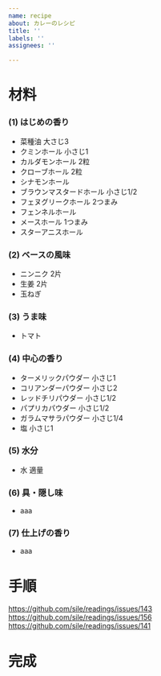 ```yaml
---
name: recipe
about: カレーのレシピ
title: ''
labels: ''
assignees: ''

---
```


材料
===

### (1) はじめの香り
- 菜種油 大さじ3
- クミンホール 小さじ1
- カルダモンホール 2粒
- クローブホール 2粒
- シナモンホール
- ブラウンマスタードホール 小さじ1/2
- フェヌグリークホール 2つまみ
- フェンネルホール
- メースホール 1つまみ
- スターアニスホール

### (2) ベースの風味
- ニンニク 2片
- 生姜 2片
- 玉ねぎ

### (3) うま味
- トマト

### (4) 中心の香り
- ターメリックパウダー 小さじ1
- コリアンダーパウダー 小さじ2
- レッドチリパウダー 小さじ1/2
- パプリカパウダー  小さじ1/2
- ガラムマサラパウダー 小さじ1/4
- 塩 小さじ1

### (5) 水分
- 水 適量

### (6) 具・隠し味
- aaa

### (7) 仕上げの香り
- aaa

手順
===

https://github.com/sile/readings/issues/143
https://github.com/sile/readings/issues/156
https://github.com/sile/readings/issues/141

完成
===
